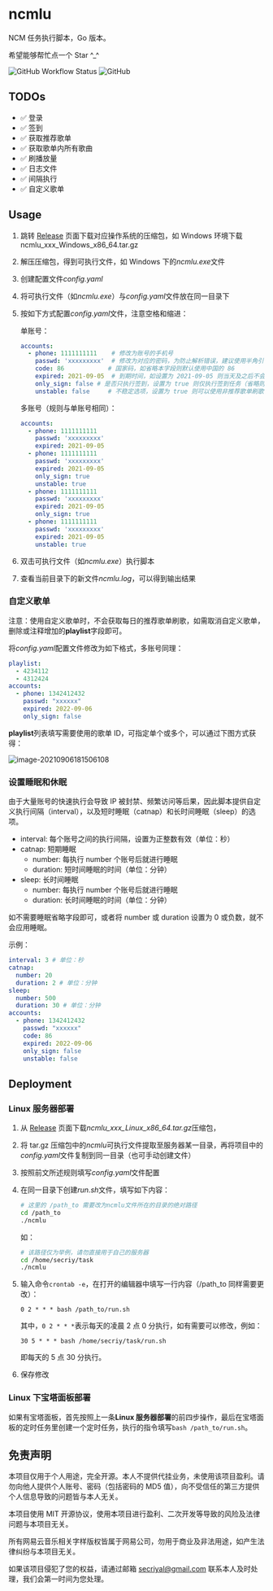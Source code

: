 # ncmlu

NCM 任务执行脚本，Go 版本。

希望能够帮忙点一个 Star ^\_^

![GitHub Workflow Status](https://img.shields.io/github/workflow/status/secriy/ncmlu/Go)
![GitHub](https://img.shields.io/github/license/secriy/ncmlu)

## TODOs

- ✅ 登录
- ✅ 签到
- ✅ 获取推荐歌单
- ✅ 获取歌单内所有歌曲
- ✅ 刷播放量
- ✅ 日志文件
- ✅ 间隔执行
- ✅ 自定义歌单

## Usage

1. 跳转 [Release](https://github.com/secriy/ncmlu/releases) 页面下载对应操作系统的压缩包，如 Windows 环境下载 ncmlu_xxx_Windows_x86_64.tar.gz
2. 解压压缩包，得到可执行文件，如 Windows 下的*ncmlu.exe*文件
3. 创建配置文件*config.yaml*
4. 将可执行文件（如*ncmlu.exe*）与*config.yaml*文件放在同一目录下
5. 按如下方式配置*config.yaml*文件，注意空格和缩进：

   单账号：

   ```yaml
   accounts:
     - phone: 1111111111 	# 修改为账号的手机号
       passwd: 'xxxxxxxxx'	# 修改为对应的密码，为防止解析错误，建议使用半角引号包裹；密码支持 32 位小写 MD5 格式，同样支持明文
       code: 86            # 国家码，如省略本字段则默认使用中国的 86 
       expired: 2021-09-05	# 到期时间，如设置为 2021-09-05 则当天及之后不会再执行该账号的任务
       only_sign: false	# 是否只执行签到，设置为 true 则仅执行签到任务（省略则为 false）
       unstable: false     # 不稳定选项，设置为 true 则可以使用非推荐歌单刷歌，增加刷歌成功数量（可能导致日推风格改变，省略则为 false）
   ```

   多账号（规则与单账号相同）：

   ```yaml
   accounts:
     - phone: 1111111111
       passwd: 'xxxxxxxxx'
       expired: 2021-09-05
     - phone: 1111111111
       passwd: 'xxxxxxxxx'
       expired: 2021-09-05
       only_sign: true
       unstable: true
     - phone: 1111111111
       passwd: 'xxxxxxxxx'
       expired: 2021-09-05
       only_sign: true
     - phone: 1111111111
       passwd: 'xxxxxxxxx'
       expired: 2021-09-05
       unstable: true
   ```

7. 双击可执行文件（如*ncmlu.exe*）执行脚本
8. 查看当前目录下的新文件*ncmlu.log*，可以得到输出结果

### 自定义歌单

注意：使用自定义歌单时，不会获取每日的推荐歌单刷歌，如需取消自定义歌单，删除或注释增加的**playlist**字段即可。

将*config.yaml*配置文件修改为如下格式，多账号同理：

```yaml
playlist:
  - 4234112
  - 4312424
accounts:
  - phone: 1342412432
    passwd: "xxxxxx"
    expired: 2022-09-06
    only_sign: false
```

**playlist**列表填写需要使用的歌单 ID，可指定单个或多个，可以通过下图方式获得：

![image-20210906181506108](README/image-20210906181506108.png)

### 设置睡眠和休眠

由于大量账号的快速执行会导致 IP 被封禁、频繁访问等后果，因此脚本提供自定义执行间隔（interval），以及短时睡眠（catnap）和长时间睡眠（sleep）的选项。

- interval: 每个账号之间的执行间隔，设置为正整数有效（单位：秒）
- catnap: 短期睡眠
    - number: 每执行 number 个账号后就进行睡眠
    - duration: 短时间睡眠的时间（单位：分钟）
- sleep: 长时间睡眠
    - number: 每执行 number 个账号后就进行睡眠
    - duration: 长时间睡眠的时间（单位：分钟）

如不需要睡眠省略字段即可，或者将 number 或 duration 设置为 0 或负数，就不会应用睡眠。

示例：

```yaml
interval: 3 # 单位：秒
catnap:
  number: 20
  duration: 2 # 单位：分钟
sleep:
  number: 500
  duration: 30 # 单位：分钟
accounts:
  - phone: 1342412432
    passwd: "xxxxxx"
    code: 86
    expired: 2022-09-06
    only_sign: false
    unstable: false
```

## Deployment

### Linux 服务器部署

1. 从 [Release](https://github.com/secriy/ncmlu/releases) 页面下载*ncmlu_xxx_Linux_x86_64.tar.gz*压缩包，
2. 将 tar.gz 压缩包中的*ncmlu*可执行文件提取至服务器某一目录，再将项目中的*config.yaml*文件复制到同一目录（也可手动创建文件）
3. 按照前文所述规则填写*config.yaml*文件配置
4. 在同一目录下创建*run.sh*文件，填写如下内容：

   ```sh
   # 这里的 /path_to 需要改为ncmlu文件所在的目录的绝对路径
   cd /path_to
   ./ncmlu
   ```

   如：

   ```sh
   # 该路径仅为举例，请勿直接用于自己的服务器
   cd /home/secriy/task
   ./ncmlu
   ```

5. 输入命令`crontab -e`，在打开的编辑器中填写一行内容（/path_to 同样需要更改）：

   ```
   0 2 * * * bash /path_to/run.sh
   ```

   其中，`0 2 * * *`表示每天的凌晨 2 点 0 分执行，如有需要可以修改，例如：

   ```
   30 5 * * * bash /home/secriy/task/run.sh
   ```

   即每天的 5 点 30 分执行。

6. 保存修改

### Linux 下宝塔面板部署

如果有宝塔面板，首先按照上一条**Linux 服务器部署**的前四步操作，最后在宝塔面板的定时任务里创建一个定时任务，执行的指令填写`bash /path_to/run.sh`。

## 免责声明

本项目仅用于个人用途，完全开源。本人不提供代挂业务，未使用该项目盈利。请勿向他人提供个人账号、密码（包括密码的 MD5 值），向不受信任的第三方提供个人信息导致的问题皆与本人无关。

本项目使用 MIT 开源协议，使用本项目进行盈利、二次开发等导致的风险及法律问题与本项目无关。

所有网易云音乐相关字样版权皆属于网易公司，勿用于商业及非法用途，如产生法律纠纷与本项目无关。

如果该项目侵犯了您的权益，请通过邮箱 secriyal@gmail.com 联系本人及时处理，我们会第一时间为您处理。

